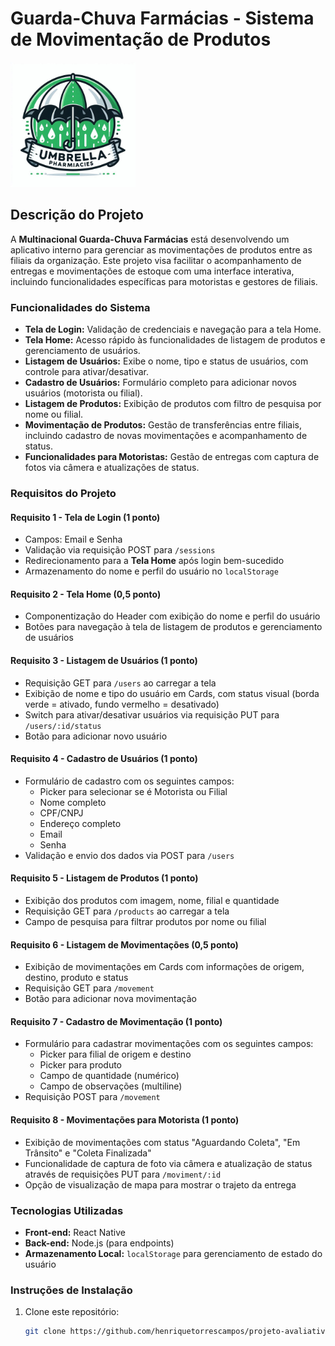 # Guarda-Chuva Farmácias - Sistema de Movimentação de Produtos

<img src="assets/logo.jpeg" alt="logo" width="200"/>

## Descrição do Projeto

A **Multinacional Guarda-Chuva Farmácias** está desenvolvendo um aplicativo interno para gerenciar as movimentações de produtos entre as filiais da organização. Este projeto visa facilitar o acompanhamento de entregas e movimentações de estoque com uma interface interativa, incluindo funcionalidades específicas para motoristas e gestores de filiais.

### Funcionalidades do Sistema

- **Tela de Login:** Validação de credenciais e navegação para a tela Home.
- **Tela Home:** Acesso rápido às funcionalidades de listagem de produtos e gerenciamento de usuários.
- **Listagem de Usuários:** Exibe o nome, tipo e status de usuários, com controle para ativar/desativar.
- **Cadastro de Usuários:** Formulário completo para adicionar novos usuários (motorista ou filial).
- **Listagem de Produtos:** Exibição de produtos com filtro de pesquisa por nome ou filial.
- **Movimentação de Produtos:** Gestão de transferências entre filiais, incluindo cadastro de novas movimentações e acompanhamento de status.
- **Funcionalidades para Motoristas:** Gestão de entregas com captura de fotos via câmera e atualizações de status.

### Requisitos do Projeto

#### Requisito 1 - Tela de Login (1 ponto)

- Campos: Email e Senha
- Validação via requisição POST para `/sessions`
- Redirecionamento para a **Tela Home** após login bem-sucedido
- Armazenamento do nome e perfil do usuário no `localStorage`

#### Requisito 2 - Tela Home (0,5 ponto)

- Componentização do Header com exibição do nome e perfil do usuário
- Botões para navegação à tela de listagem de produtos e gerenciamento de usuários

#### Requisito 3 - Listagem de Usuários (1 ponto)

- Requisição GET para `/users` ao carregar a tela
- Exibição de nome e tipo do usuário em Cards, com status visual (borda verde = ativado, fundo vermelho = desativado)
- Switch para ativar/desativar usuários via requisição PUT para `/users/:id/status`
- Botão para adicionar novo usuário

#### Requisito 4 - Cadastro de Usuários (1 ponto)

- Formulário de cadastro com os seguintes campos:
  - Picker para selecionar se é Motorista ou Filial
  - Nome completo
  - CPF/CNPJ
  - Endereço completo
  - Email
  - Senha
- Validação e envio dos dados via POST para `/users`

#### Requisito 5 - Listagem de Produtos (1 ponto)

- Exibição dos produtos com imagem, nome, filial e quantidade
- Requisição GET para `/products` ao carregar a tela
- Campo de pesquisa para filtrar produtos por nome ou filial

#### Requisito 6 - Listagem de Movimentações (0,5 ponto)

- Exibição de movimentações em Cards com informações de origem, destino, produto e status
- Requisição GET para `/movement`
- Botão para adicionar nova movimentação

#### Requisito 7 - Cadastro de Movimentação (1 ponto)

- Formulário para cadastrar movimentações com os seguintes campos:
  - Picker para filial de origem e destino
  - Picker para produto
  - Campo de quantidade (numérico)
  - Campo de observações (multiline)
- Requisição POST para `/movement`

#### Requisito 8 - Movimentações para Motorista (1 ponto)

- Exibição de movimentações com status "Aguardando Coleta", "Em Trânsito" e "Coleta Finalizada"
- Funcionalidade de captura de foto via câmera e atualização de status através de requisições PUT para `/moviment/:id`
- Opção de visualização de mapa para mostrar o trajeto da entrega

### Tecnologias Utilizadas

- **Front-end:** React Native
- **Back-end:** Node.js (para endpoints)
- **Armazenamento Local:** `localStorage` para gerenciamento de estado do usuário

### Instruções de Instalação

1. Clone este repositório:
   ```bash
   git clone https://github.com/henriquetorrescampos/projeto-avaliativo
   ```
